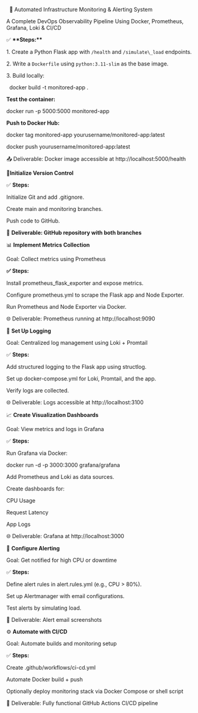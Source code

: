 &nbsp;    🔧 Automated Infrastructure Monitoring \& Alerting System



A Complete DevOps Observability Pipeline Using Docker, Prometheus, Grafana, Loki \& CI/CD





✅ **\*\*Steps:\*\***

1\. Create a Python Flask app with `/health` and `/simulate\_load` endpoints.  

2\. Write a `Dockerfile` using `python:3.11-slim` as the base image.  

3\. Build locally:  

&nbsp;  docker build -t monitored-app .





**Test the container:**

docker run -p 5000:5000 monitored-app



**Push to Docker Hub:**

docker tag monitored-app yourusername/monitored-app:latest

docker push yourusername/monitored-app:latest



📤 Deliverable: Docker image accessible at http://localhost:5000/health



🧾**Initialize Version Control**



✅ **Steps:**



Initialize Git and add .gitignore.



Create main and monitoring branches.



Push code to GitHub.



🔗 **Deliverable: GitHub repository with both branches**



📊 **Implement Metrics Collection**

Goal: Collect metrics using Prometheus



**✅ Steps:**



Install prometheus\_flask\_exporter and expose metrics.



Configure prometheus.yml to scrape the Flask app and Node Exporter.



Run Prometheus and Node Exporter via Docker.



🌐 Deliverable: Prometheus running at http://localhost:9090



📁 **Set Up Logging**

Goal: Centralized log management using Loki + Promtail



✅ **Steps:**



Add structured logging to the Flask app using structlog.



Set up docker-compose.yml for Loki, Promtail, and the app.



Verify logs are collected.



🌐 Deliverable: Logs accessible at http://localhost:3100



📈 **Create Visualization Dashboards**

Goal: View metrics and logs in Grafana



✅ **Steps:**



Run Grafana via Docker:

docker run -d -p 3000:3000 grafana/grafana

Add Prometheus and Loki as data sources.



Create dashboards for:



CPU Usage



Request Latency



App Logs



🌐 Deliverable: Grafana at http://localhost:3000



🚨 **Configure Alerting**

Goal: Get notified for high CPU or downtime



✅ **Steps:**



Define alert rules in alert.rules.yml (e.g., CPU > 80%).



Set up Alertmanager with email configurations.



Test alerts by simulating load.



📩 Deliverable: Alert email screenshots



⚙️ **Automate with CI/CD**

Goal: Automate builds and monitoring setup



✅ **Steps:**



Create .github/workflows/ci-cd.yml



Automate Docker build + push



Optionally deploy monitoring stack via Docker Compose or shell script



🔁 Deliverable: Fully functional GitHub Actions CI/CD pipeline

